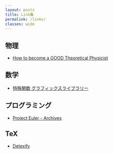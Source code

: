 ```yaml
---
layout: posts
title: Link集
permalink: /links/
classes: wide
---
```


## 物理
* [How to become a GOOD Theoretical Physicist](https://www.goodtheorist.science/)


## 数学
* [特殊関数 グラフィックスライブラリー](http://math-functions-1.watson.jp/index_010.html)


## プログラミング
* [Project Euler - Archives](https://projecteuler.net/archives)


## TeX

* [Detexify](http://detexify.kirelabs.org/classify.html)

